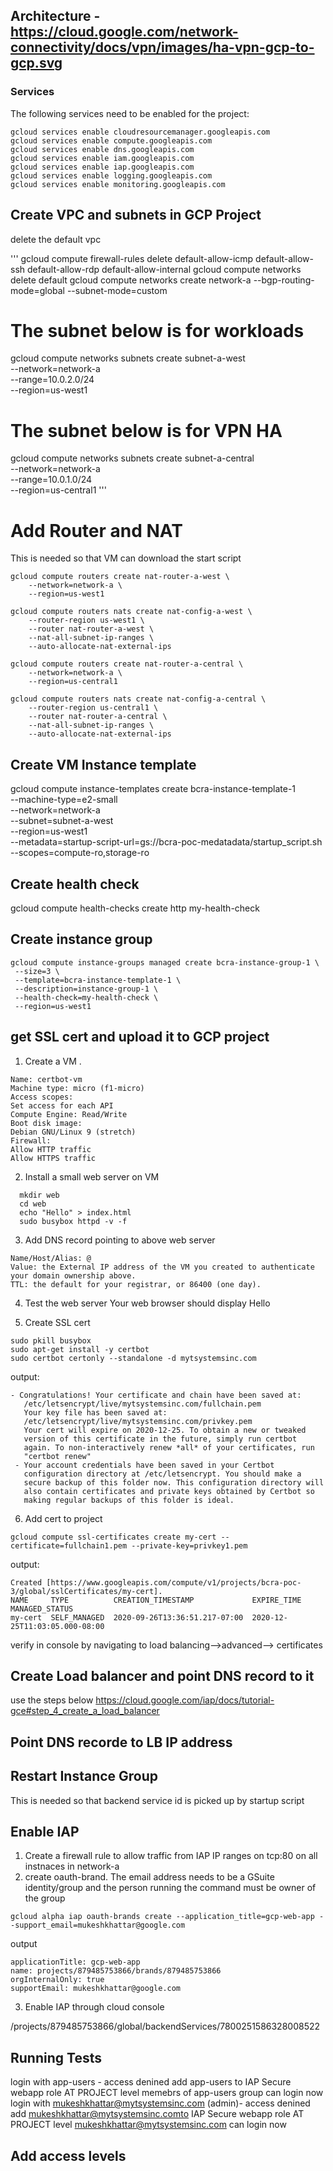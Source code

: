 ## Architecture - https://cloud.google.com/network-connectivity/docs/vpn/images/ha-vpn-gcp-to-gcp.svg

### Services

The following services need to be enabled for the project:
```
gcloud services enable cloudresourcemanager.googleapis.com
gcloud services enable compute.googleapis.com
gcloud services enable dns.googleapis.com
gcloud services enable iam.googleapis.com
gcloud services enable iap.googleapis.com
gcloud services enable logging.googleapis.com
gcloud services enable monitoring.googleapis.com
```

## Create VPC and subnets in GCP Project
delete the default vpc

'''
gcloud compute firewall-rules delete default-allow-icmp default-allow-ssh default-allow-rdp default-allow-internal
gcloud compute networks delete default
gcloud compute networks create network-a --bgp-routing-mode=global --subnet-mode=custom
# The subnet below is for workloads
gcloud compute networks subnets create subnet-a-west \
    --network=network-a \
    --range=10.0.2.0/24 \
    --region=us-west1
# The subnet below is for VPN HA
gcloud compute networks subnets create subnet-a-central \
    --network=network-a \
    --range=10.0.1.0/24 \
    --region=us-central1
'''

# Add Router and NAT
This is needed so that VM can download the start script

```
gcloud compute routers create nat-router-a-west \
    --network=network-a \
    --region=us-west1

gcloud compute routers nats create nat-config-a-west \
    --router-region us-west1 \
    --router nat-router-a-west \
    --nat-all-subnet-ip-ranges \
    --auto-allocate-nat-external-ips

gcloud compute routers create nat-router-a-central \
    --network=network-a \
    --region=us-central1

gcloud compute routers nats create nat-config-a-central \
    --router-region us-central1 \
    --router nat-router-a-central \
    --nat-all-subnet-ip-ranges \
    --auto-allocate-nat-external-ips
```

## Create VM Instance template

gcloud compute instance-templates create bcra-instance-template-1 \
  --machine-type=e2-small \
  --network=network-a \
  --subnet=subnet-a-west \
  --region=us-west1 \
  --metadata=startup-script-url=gs://bcra-poc-medatadata/startup_script.sh \
  --scopes=compute-ro,storage-ro

## Create health check

gcloud compute health-checks create http my-health-check

## Create instance group
```
gcloud compute instance-groups managed create bcra-instance-group-1 \
 --size=3 \
 --template=bcra-instance-template-1 \
 --description=instance-group-1 \
 --health-check=my-health-check \
 --region=us-west1

```

## get SSL cert and upload it to GCP project

1. Create a VM .
```
Name: certbot-vm
Machine type: micro (f1-micro)
Access scopes:
Set access for each API
Compute Engine: Read/Write
Boot disk image:
Debian GNU/Linux 9 (stretch)
Firewall:
Allow HTTP traffic
Allow HTTPS traffic
```


2. Install a small web server on VM
```
  mkdir web
  cd web
  echo "Hello" > index.html
  sudo busybox httpd -v -f
```

3. Add DNS record pointing to above web server
```
Name/Host/Alias: @
Value: the External IP address of the VM you created to authenticate your domain ownership above.
TTL: the default for your registrar, or 86400 (one day).
```

4. Test the web server
Your web browser should display Hello

5. Create SSL cert
```
sudo pkill busybox
sudo apt-get install -y certbot
sudo certbot certonly --standalone -d mytsystemsinc.com
```

output:
```
- Congratulations! Your certificate and chain have been saved at:
   /etc/letsencrypt/live/mytsystemsinc.com/fullchain.pem
   Your key file has been saved at:
   /etc/letsencrypt/live/mytsystemsinc.com/privkey.pem
   Your cert will expire on 2020-12-25. To obtain a new or tweaked
   version of this certificate in the future, simply run certbot
   again. To non-interactively renew *all* of your certificates, run
   "certbot renew"
 - Your account credentials have been saved in your Certbot
   configuration directory at /etc/letsencrypt. You should make a
   secure backup of this folder now. This configuration directory will
   also contain certificates and private keys obtained by Certbot so
   making regular backups of this folder is ideal.
```

6. Add cert to project
```
gcloud compute ssl-certificates create my-cert --certificate=fullchain1.pem --private-key=privkey1.pem
```
output:
```
Created [https://www.googleapis.com/compute/v1/projects/bcra-poc-3/global/sslCertificates/my-cert].
NAME     TYPE          CREATION_TIMESTAMP             EXPIRE_TIME                    MANAGED_STATUS
my-cert  SELF_MANAGED  2020-09-26T13:36:51.217-07:00  2020-12-25T11:03:05.000-08:00
```

verify in console by navigating to load balancing-->advanced--> certificates

## Create Load balancer and point DNS record to it

use the steps below
https://cloud.google.com/iap/docs/tutorial-gce#step_4_create_a_load_balancer

## Point DNS recorde to LB IP address

## Restart Instance Group
This is needed so that backend service id is picked up by startup script

## Enable IAP
1. Create a firewall rule to allow traffic from IAP  IP ranges on tcp:80 on all instnaces in network-a
2. create oauth-brand. The email address needs to be a GSuite identity/group and the person running the command must be owner of the group
```
gcloud alpha iap oauth-brands create --application_title=gcp-web-app --support_email=mukeshkhattar@google.com
```

output
```
applicationTitle: gcp-web-app
name: projects/879485753866/brands/879485753866
orgInternalOnly: true
supportEmail: mukeshkhattar@google.com
```

3. Enable IAP through cloud console

/projects/879485753866/global/backendServices/7800251586328008522

## Running Tests
login with app-users - access denined
add app-users to IAP Secure webapp role AT PROJECT level
memebrs of app-users group can login now
login with mukeshkhattar@mytsystemsinc.com (admin)- access denined
add mukeshkhattar@mytsystemsinc.comto IAP Secure webapp role AT PROJECT level
mukeshkhattar@mytsystemsinc.com can login now

## Add access levels




